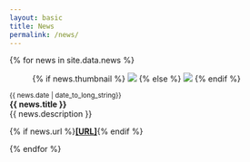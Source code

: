 ```yaml
---
layout: basic
title: News
permalink: /news/
---
```


<div class="content">
  <nav class="panel is-dark">
    {% for news in site.data.news %}
    <label class="panel-block" href="{{ news.url }}">
      <article class="media">
        <figure class="media-left">
          <p class="image is-64x64">
            {% if news.thumbnail %}
              <img src="{{ news.thumbnail }}">
            {% else %}
              <img src="https://bulma.io/images/placeholders/128x128.png">
            {% endif %}
          </p>
        </figure>
        <div class="media-content">
          <div class="content">
            <p>
              <small>{{ news.date | date_to_long_string}}</small>
              <br>
              <strong>{{ news.title }}</strong>
              <br>
              {{ news.description }}
            </p>
            <p>
              {% if news.url %}<b><a href="{{ news.url }}">[URL]</a></b>{% endif %}
            </p>
          </div>
        </div>
      </article>
    </label>
    {% endfor %}
  </nav>
</div>
